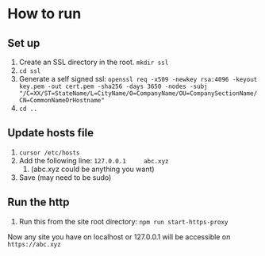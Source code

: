 # How to run

## Set up
1. Create an SSL directory in the root. `mkdir ssl`
2. `cd ssl`
3. Generate a self signed ssl: `openssl req -x509 -newkey rsa:4096 -keyout key.pem -out cert.pem -sha256 -days 3650 -nodes -subj "/C=XX/ST=StateName/L=CityName/O=CompanyName/OU=CompanySectionName/CN=CommonNameOrHostname"`
4. `cd ..`

## Update hosts file
1. `cursor /etc/hosts` 
2. Add the following line: `127.0.0.1     abc.xyz`
   1. (abc.xyz could be anything you want)
3. Save (may need to be sudo)

## Run the http
1. Run this from the site root directory: `npm run start-https-proxy`

Now any site you have on localhost or 127.0.0.1 will be accessible on `https://abc.xyz`